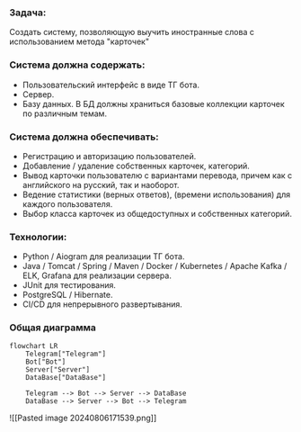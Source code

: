### Задача: 
Cоздать систему, позволяющую выучить иностранные слова с использованием метода "карточек"

### Система должна содержать:
- Пользовательский интерфейс в виде ТГ бота.
- Сервер.
- Базу данных. В БД должны храниться базовые коллекции карточек по различным темам.

### Система должна обеспечивать:
- Регистрацию и авторизацию пользователей.
- Добавление / удаление собственных карточек, категорий.
- Вывод карточки пользователю с вариантами перевода, причем как с английского  на русский, так и наоборот.
- Ведение статистики (верных ответов), (времени использования) для каждого пользователя.
- Выбор класса карточек из общедоступных и собственных категорий. 

### Технологии:
- Python / Aiogram для реализации ТГ бота.
- Java / Tomcat / Spring / Maven / Docker / Kubernetes / Apache Kafka / ELK, Grafana для реализации сервера.
- JUnit для тестирования.
- PostgreSQL / Hibernate.
- CI/CD для непрерывного развертывания.

### Общая диаграмма

```mehrmaid
flowchart LR
	Telegram["Telegram"]
    Bot["Bot"]
    Server["Server"]
    DataBase["DataBase"]

    Telegram --> Bot --> Server --> DataBase
    DataBase --> Server --> Bot --> Telegram
```

![[Pasted image 20240806171539.png]]